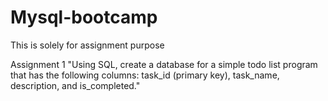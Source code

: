 # Mysql-bootcamp
This is solely for assignment purpose

Assignment 1
"Using SQL, create a database for a simple todo list program that has the following columns: task_id (primary key), task_name, description, and is_completed."
